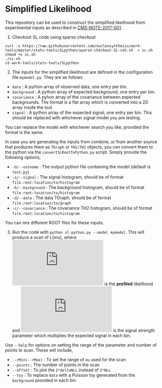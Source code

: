 
# Simplified Likelihood

This repository can be used to construct the simplified likelihood from experimental inputs as described in [CMS-NOTE-2017-001](https://cds.cern.ch/record/2242860/).

1) Checkout SL code using sparse checkout 

```
curl -s https://raw.githubusercontent.com/nucleosynthesis/work-tools/master/stats-tools/SLpython/sparse-checkout-SL-ssh.sh  > sc.sh
chmod +x sc.sh 
./sc.sh 
cd work-tools/stats-tools/SLpython
```

2) The inputs for the simplified likelihood are defined in the configuration file `mymodel.py`. They are as follows 

 * `data` : A python array of observed data, one entry per bin.
 * `background` : A python array of expected background, one entry per bin. 
 * `covariance` : A pyhon array of the covariance between expected backgrounds. The format is a flat array which is converted into a 2D array inside the tool
 * `signal` : A python array of the expected signal, one entry per bin. This should be replaced with whichever signal model you are testing. 

You can replace the model with whichever search you like, provided the format is the same. 

In case you are generating the inputs from combine, or from another source that produces them as `TGraph` or `TH1/TH2` objects, you can convert them to the python via the `convertSLRootToPython.py` script. Simply provide the following options;

  * `-O/--outname` : The output python file containing the model (default is `test.py`)
  * `-s/--signal` : The signal histogram, should be of format `file.root:location/to/histogram`
  * `-b/--background` : The background histogram, should be of format `file.root:location/to/histogram`
  * `-d/--data` : The data TGraph, should be of format `file.root:location/to/graph`
  * `-c/--covariance` : The covariance TH2 histogram, should be of format `file.root:location/to/histogram`

You can mix different ROOT files for these inputs. 

3) Run the code with `python sl-python.py --model mymodel`. This will produce a scan of  L(mu), where ![](https://latex.codecogs.com/gif.latex?%5Cinline%20L)  is the **profiled** likelihood and ![](https://latex.codecogs.com/gif.latex?%5Cinline%20%5Cmu) is 
the signal strength parameter which multiplies the expected signal in each bin. 

Use `--help` for options on setting the range of the parameter and number of points to scan. These will include, 

  * `--rMin(--rMax)` : To set the range of `mu` used for the scan
  * `--points` : The number of points in the scan
  * `--offset` : To plot the `2*deltaNLL` instead of `2*NLL`
  * `--toy` : To replace `data` with a Poisson toy generated from the `background` provided in each bin 
